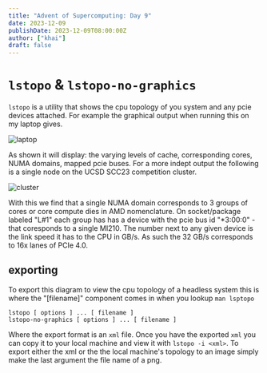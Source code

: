 ```yaml
---
title: "Advent of Supercomputing: Day 9"
date: 2023-12-09
publishDate: 2023-12-09T08:00:00Z
author: ["khai"]
draft: false
---
```


# `lstopo` & `lstopo-no-graphics`

`lstopo` is a utility that shows the cpu topology of you system and any pcie devices attached. For example the graphical output when running this on my laptop gives.

![laptop](/post-media/advent_2023_9/laptop-topo.jpg)

As shown it will display: the varying levels of cache, corresponding cores, NUMA domains, mapped pcie buses. For a more indept output the following is a single node on the UCSD SCC23 competition cluster.

![cluster](/post-media/advent_2023_9/4numa.png)

With this we find that a single NUMA domain corresponds to 3 groups of cores or core compute dies in AMD nomenclature. On socket/package labeled "L#1" each group has has a device with the pcie bus id "\*3:00:0" - that coresponds to a single MI210. The number next to any given device is the link speed it has to the CPU in GB/s. As such the 32 GB/s corresponds to 16x lanes of PCIe 4.0.



## exporting

To export this diagram to view the cpu topology of a headless system this is where the "[filename]" component comes in when you lookup `man lsptopo`
```
lstopo [ options ] ... [ filename ]
lstopo-no-graphics [ options ] ... [ filename ]
```

Where the export format is an `xml` file. Once you have the exported `xml` you can copy it to your local machine and view it with `lstopo -i <xml>`. To export either the xml or the the local machine's topology to an image simply make the last argument the file name of a png.
